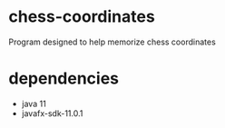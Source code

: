 # chess-coordinates
Program designed to help memorize chess coordinates

# dependencies
* java 11
* javafx-sdk-11.0.1 
